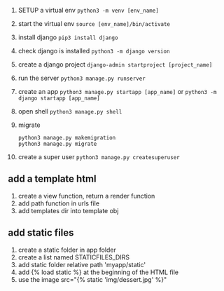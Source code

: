 1. SETUP a virtual env
   `python3 -m venv [env_name]`
2.  start the virtual env
   `source [env_name]/bin/activate`
3. install django
   `pip3 install django`
4. check django is installed
   `python3 -m django version`
5. create a django project
   `django-admin startproject [project_name]`
6. run the server
   `python3 manage.py runserver`
7. create an app
   `python3 manage.py startapp [app_name]`
   or `python3 -m django startapp [app_name]`


8. open shell
   `python3 manage.py shell`
9. migrate 
    ```shell
    python3 manage.py makemigration
    python3 manage.py migrate
    ```
10. create a super user
    `python3 manage.py createsuperuser`

## add a template html
1. create a view function, return a render function
2. add path function in urls file
3.  add templates dir into template obj
 

## add static files
1. create a static folder in app folder
2. create a list named STATICFILES_DIRS
3. add static folder relative path 'myapp/static'
4. add {% load static %} at the beginning of the HTML file
5. use the image src="{% static 'img/dessert.jpg' %}"